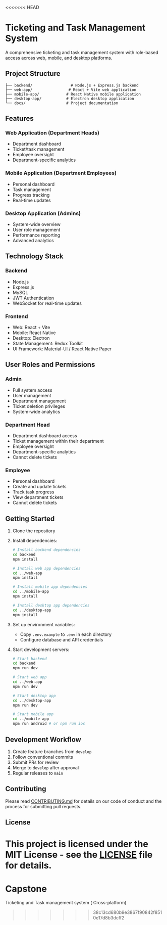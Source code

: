 <<<<<<< HEAD
# Ticketing and Task Management System

A comprehensive ticketing and task management system with role-based access across web, mobile, and desktop platforms.

## Project Structure

```
├── backend/                 # Node.js + Express.js backend
├── web-app/                # React + Vite web application
├── mobile-app/            # React Native mobile application
├── desktop-app/           # Electron desktop application
└── docs/                  # Project documentation
```

## Features

### Web Application (Department Heads)

- Department dashboard
- Ticket/task management
- Employee oversight
- Department-specific analytics

### Mobile Application (Department Employees)

- Personal dashboard
- Task management
- Progress tracking
- Real-time updates

### Desktop Application (Admins)

- System-wide overview
- User role management
- Performance reporting
- Advanced analytics

## Technology Stack

### Backend

- Node.js
- Express.js
- MySQL
- JWT Authentication
- WebSocket for real-time updates

### Frontend

- Web: React + Vite
- Mobile: React Native
- Desktop: Electron
- State Management: Redux Toolkit
- UI Framework: Material-UI / React Native Paper

## User Roles and Permissions

### Admin

- Full system access
- User management
- Department management
- Ticket deletion privileges
- System-wide analytics

### Department Head

- Department dashboard access
- Ticket management within their department
- Employee oversight
- Department-specific analytics
- Cannot delete tickets

### Employee

- Personal dashboard
- Create and update tickets
- Track task progress
- View department tickets
- Cannot delete tickets

## Getting Started

1. Clone the repository
2. Install dependencies:

   ```bash
   # Install backend dependencies
   cd backend
   npm install

   # Install web app dependencies
   cd ../web-app
   npm install

   # Install mobile app dependencies
   cd ../mobile-app
   npm install

   # Install desktop app dependencies
   cd ../desktop-app
   npm install
   ```

3. Set up environment variables:

   - Copy `.env.example` to `.env` in each directory
   - Configure database and API credentials

4. Start development servers:

   ```bash
   # Start backend
   cd backend
   npm run dev

   # Start web app
   cd ../web-app
   npm run dev

   # Start desktop app
   cd ../desktop-app
   npm run dev

   # Start mobile app
   cd ../mobile-app
   npm run android # or npm run ios
   ```

## Development Workflow

1. Create feature branches from `develop`
2. Follow conventional commits
3. Submit PRs for review
4. Merge to `develop` after approval
5. Regular releases to `main`

## Contributing

Please read [CONTRIBUTING.md](docs/CONTRIBUTING.md) for details on our code of conduct and the process for submitting pull requests.

## License

This project is licensed under the MIT License - see the [LICENSE](LICENSE) file for details.
=======
# Capstone
Ticketing and Task management system ( Cross-platform)
>>>>>>> 38c13cd680b9e3867f90842f8510e17d8b3dcff2
